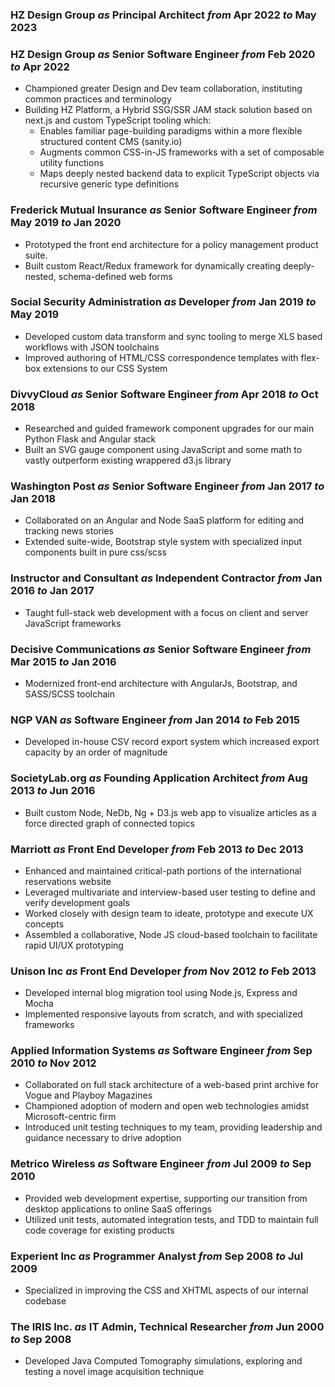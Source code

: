 ### HZ Design Group _as_ Principal Architect _from_ Apr 2022 _to_ May 2023

### HZ Design Group _as_ Senior Software Engineer _from_ Feb 2020 _to_ Apr 2022

- Championed greater Design and Dev team collaboration, instituting common practices and terminology
- Building HZ Platform, a Hybrid SSG/SSR JAM stack solution based on next.js and custom TypeScript
  tooling which:
  - Enables familiar page-building paradigms within a more flexible structured content CMS
    (sanity.io)
  - Augments common CSS-in-JS frameworks with a set of composable utility functions
  - Maps deeply nested backend data to explicit TypeScript objects via recursive generic type
    definitions

### Frederick Mutual Insurance _as_ Senior Software Engineer _from_ May 2019 _to_ Jan 2020

- Prototyped the front end architecture for a policy management product suite.
- Built custom React/Redux framework for dynamically creating deeply-nested, schema-defined web
  forms

### Social Security Administration _as_ Developer _from_ Jan 2019 _to_ May 2019

- Developed custom data transform and sync tooling to merge XLS based workflows with JSON toolchains
- Improved authoring of HTML/CSS correspondence templates with flex-box extensions to our CSS System

### DivvyCloud _as_ Senior Software Engineer _from_ Apr 2018 _to_ Oct 2018

- Researched and guided framework component upgrades for our main Python Flask and Angular stack
- Built an SVG gauge component using JavaScript and some math to vastly outperform existing
  wrappered d3.js library

### Washington Post _as_ Senior Software Engineer _from_ Jan 2017 _to_ Jan 2018

- Collaborated on an Angular and Node SaaS platform for editing and tracking news stories
- Extended suite-wide, Bootstrap style system with specialized input components built in pure
  css/scss

### Instructor and Consultant _as_ Independent Contractor _from_ Jan 2016 _to_ Jan 2017

- Taught full-stack web development with a focus on client and server JavaScript frameworks

### Decisive Communications _as_ Senior Software Engineer _from_ Mar 2015 _to_ Jan 2016

- Modernized front-end architecture with AngularJs, Bootstrap, and SASS/SCSS toolchain

### NGP VAN _as_ Software Engineer _from_ Jan 2014 _to_ Feb 2015

- Developed in-house CSV record export system which increased export capacity by an order of
  magnitude

### SocietyLab.org _as_ Founding Application Architect _from_ Aug 2013 _to_ Jun 2016

- Built custom Node, NeDb, Ng + D3.js web app to visualize articles as a force directed graph of
  connected topics

### Marriott _as_ Front End Developer _from_ Feb 2013 _to_ Dec 2013

- Enhanced and maintained critical-path portions of the international reservations website
- Leveraged multivariate and interview-based user testing to define and verify development goals
- Worked closely with design team to ideate, prototype and execute UX concepts
- Assembled a collaborative, Node JS cloud-based toolchain to facilitate rapid UI/UX prototyping

### Unison Inc _as_ Front End Developer _from_ Nov 2012 _to_ Feb 2013

- Developed internal blog migration tool using Node.js, Express and Mocha
- Implemented responsive layouts from scratch, and with specialized frameworks

### Applied Information Systems _as_ Software Engineer _from_ Sep 2010 _to_ Nov 2012

- Collaborated on full stack architecture of a web-based print archive for Vogue and Playboy
  Magazines
- Championed adoption of modern and open web technologies amidst Microsoft-centric firm
- Introduced unit testing techniques to my team, providing leadership and guidance necessary to
  drive adoption

### Metrico Wireless _as_ Software Engineer _from_ Jul 2009 _to_ Sep 2010

- Provided web development expertise, supporting our transition from desktop applications to online
  SaaS offerings
- Utilized unit tests, automated integration tests, and TDD to maintain full code coverage for
  existing products

### Experient Inc _as_ Programmer Analyst _from_ Sep 2008 _to_ Jul 2009

- Specialized in improving the CSS and XHTML aspects of our internal codebase

### The IRIS Inc. _as_ IT Admin, Technical Researcher _from_ Jun 2000 _to_ Sep 2008

- Developed Java Computed Tomography simulations, exploring and testing a novel image acquisition
  technique
